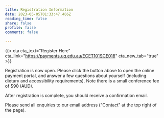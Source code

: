 ```yaml
---
title: Registration Information
date: 2023-05-05T01:33:47.466Z
reading_time: false
share: false
profile: false
comments: false
 
---
```

{{< cta cta_text="Register Here" cta_link="https://payments.uq.edu.au/ECET101SCE018" cta_new_tab="true" >}}

Registration is now open. Please click the button above to open the online payment portal, and answer a few questions about yourself (including dietary and accessibility requirements).
Note there is a small conference fee of $90 (AUD).

After registration is complete, you should receive a confirmation email.

Please send all enquiries to our email address ("Contact" at the top right of the page).
